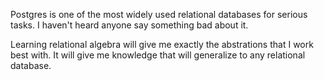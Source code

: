Postgres is one of the most widely used relational databases for serious tasks. I haven't heard anyone say something bad about it.

Learning relational algebra will give me exactly the abstrations that I work best with. It will give me knowledge that will generalize to any relational database.
